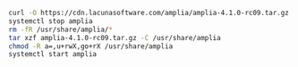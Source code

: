﻿```sh
curl -O https://cdn.lacunasoftware.com/amplia/amplia-4.1.0-rc09.tar.gz
systemctl stop amplia
rm -fR /usr/share/amplia/*
tar xzf amplia-4.1.0-rc09.tar.gz -C /usr/share/amplia
chmod -R a=,u+rwX,go+rX /usr/share/amplia
systemctl start amplia
```
